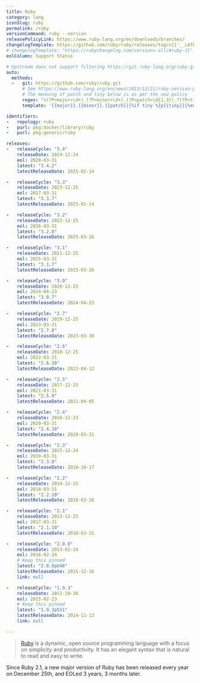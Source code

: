 ```yaml
---
title: Ruby
category: lang
iconSlug: ruby
permalink: /ruby
versionCommand: ruby --version
releasePolicyLink: https://www.ruby-lang.org/en/downloads/branches/
changelogTemplate: https://github.com/ruby/ruby/releases/tag/v{{'__LATEST__'|replace:'.','_'}}
# changelogTemplate: "https://rubychangelog.com/versions-all/#ruby-{{'__LATEST__'|replace:'.',''}}"   for archive purposes
eolColumn: Support Status

# Upstream does not support filtering https://git.ruby-lang.org/ruby.git
auto:
  methods:
  -   git: https://github.com/ruby/ruby.git
      # See https://www.ruby-lang.org/en/news/2013/12/21/ruby-version-policy-changes-with-2-1-0/
      # The meaning of patch and tiny below is as per the new policy
      regex: ^v(?P<major>\d+)_(?P<minor>\d+)_(?P<patch>\d{1,3})_?(?P<tiny>\d+)?$
      template: '{{major}}.{{minor}}.{{patch}}{%if tiny %}p{{tiny}}{%endif%}'

identifiers:
-   repology: ruby
-   purl: pkg:docker/library/ruby
-   purl: pkg:generic/ruby

releases:
-   releaseCycle: "3.4"
    releaseDate: 2024-12-24
    eol: 2028-03-31
    latest: "3.4.2"
    latestReleaseDate: 2025-02-14

-   releaseCycle: "3.3"
    releaseDate: 2023-12-25
    eol: 2027-03-31
    latest: "3.3.7"
    latestReleaseDate: 2025-01-14

-   releaseCycle: "3.2"
    releaseDate: 2022-12-25
    eol: 2026-03-31
    latest: "3.2.8"
    latestReleaseDate: 2025-03-26

-   releaseCycle: "3.1"
    releaseDate: 2021-12-25
    eol: 2025-03-31
    latest: "3.1.7"
    latestReleaseDate: 2025-03-26

-   releaseCycle: "3.0"
    releaseDate: 2020-12-25
    eol: 2024-04-23
    latest: "3.0.7"
    latestReleaseDate: 2024-04-23

-   releaseCycle: "2.7"
    releaseDate: 2019-12-25
    eol: 2023-03-31
    latest: "2.7.8"
    latestReleaseDate: 2023-03-30

-   releaseCycle: "2.6"
    releaseDate: 2018-12-25
    eol: 2022-03-31
    latest: "2.6.10"
    latestReleaseDate: 2022-04-12

-   releaseCycle: "2.5"
    releaseDate: 2017-12-25
    eol: 2021-03-31
    latest: "2.5.9"
    latestReleaseDate: 2021-04-05

-   releaseCycle: "2.4"
    releaseDate: 2016-12-23
    eol: 2020-03-31
    latest: "2.4.10"
    latestReleaseDate: 2020-03-31

-   releaseCycle: "2.3"
    releaseDate: 2015-12-24
    eol: 2019-03-31
    latest: "2.3.8"
    latestReleaseDate: 2018-10-17

-   releaseCycle: "2.2"
    releaseDate: 2014-12-25
    eol: 2018-03-31
    latest: "2.2.10"
    latestReleaseDate: 2018-03-28

-   releaseCycle: "2.1"
    releaseDate: 2013-12-25
    eol: 2017-03-31
    latest: "2.1.10"
    latestReleaseDate: 2016-03-31

-   releaseCycle: "2.0.0"
    releaseDate: 2013-02-24
    eol: 2016-02-24
    # Keep this pinned
    latest: "2.0.0p648"
    latestReleaseDate: 2015-12-16
    link: null

-   releaseCycle: "1.9.3"
    releaseDate: 2011-10-30
    eol: 2015-02-23
    # Keep this pinned
    latest: "1.9.3p551"
    latestReleaseDate: 2014-11-13
    link: null

---
```


> [Ruby](https://www.ruby-lang.org/) is a dynamic, open source programming language with a focus on
> simplicity and productivity. It has an elegant syntax that is natural to read and easy to write.

Since Ruby 2.1, a new major version of Ruby has been released every year on December 25th, and EOLed
3 years, 3 months later.
